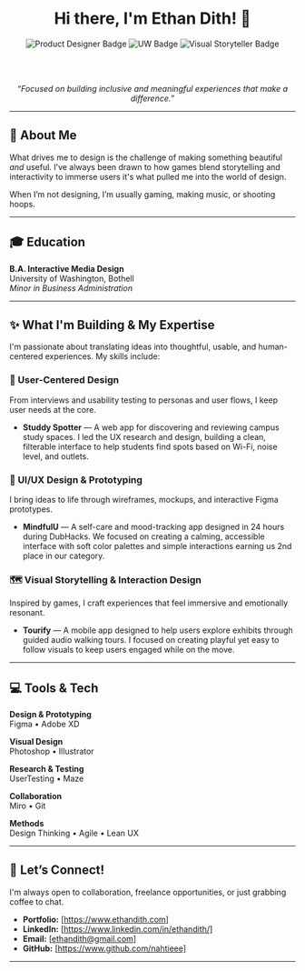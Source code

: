 <h1 align="center">Hi there, I'm Ethan Dith! 👋</h1>

<div align="center">

<img src="https://img.shields.io/badge/Product%20Designer-Seattle-blue?style=for-the-badge&logo=figma&logoColor=white" alt="Product Designer Badge"/>
<img src="https://img.shields.io/badge/Interactive%20Media%20Design-UW%20Alum-green?style=for-the-badge&logo=react&logoColor=white" alt="UW Badge"/>
<img src="https://img.shields.io/badge/Visual%20Storyteller-Creative-orange?style=for-the-badge&logo=sketch&logoColor=white" alt="Visual Storyteller Badge"/>

<br><br>

<i>“Focused on building inclusive and meaningful experiences that make a difference.”</i>

</div>

---

## 🚀 About Me

What drives me to design is the challenge of making something beautiful *and* useful. I’ve always been drawn to how games blend storytelling and interactivity to immerse users it's what pulled me into the world of design.

When I’m not designing, I’m usually gaming, making music, or shooting hoops.

---

## 🎓 Education

**B.A. Interactive Media Design**  
University of Washington, Bothell  
*Minor in Business Administration*

---

## ✨ What I'm Building & My Expertise

I'm passionate about translating ideas into thoughtful, usable, and human-centered experiences. My skills include:

### 🧠 User-Centered Design  
From interviews and usability testing to personas and user flows, I keep user needs at the core.

- **Studdy Spotter** — A web app for discovering and reviewing campus study spaces. I led the UX research and design, building a clean, filterable interface to help students find spots based on Wi-Fi, noise level, and outlets.

### 🎨 UI/UX Design & Prototyping  
I bring ideas to life through wireframes, mockups, and interactive Figma prototypes.

- **MindfulU** — A self-care and mood-tracking app designed in 24 hours during DubHacks. We focused on creating a calming, accessible interface with soft color palettes and simple interactions earning us 2nd place in our category.

### 🗺️ Visual Storytelling & Interaction Design  
Inspired by games, I craft experiences that feel immersive and emotionally resonant.

- **Tourify** — A mobile app designed to help users explore exhibits through guided audio walking tours. I focused on creating playful yet easy to follow visuals to keep users engaged while on the move.

---

## 💻 Tools & Tech

**Design & Prototyping**  
Figma • Adobe XD  

**Visual Design**  
Photoshop • Illustrator

**Research & Testing**  
UserTesting • Maze

**Collaboration**  
Miro • Git

**Methods**  
Design Thinking • Agile • Lean UX

---

## 🤝 Let’s Connect!

I'm always open to collaboration, freelance opportunities, or just grabbing coffee to chat.

- **Portfolio:** [https://www.ethandith.com]  
- **LinkedIn:** [https://www.linkedin.com/in/ethandith/]  
- **Email:** [ethandith@gmail.com]  
- **GitHub:** [https://www.github.com/nahtieee]  

---

